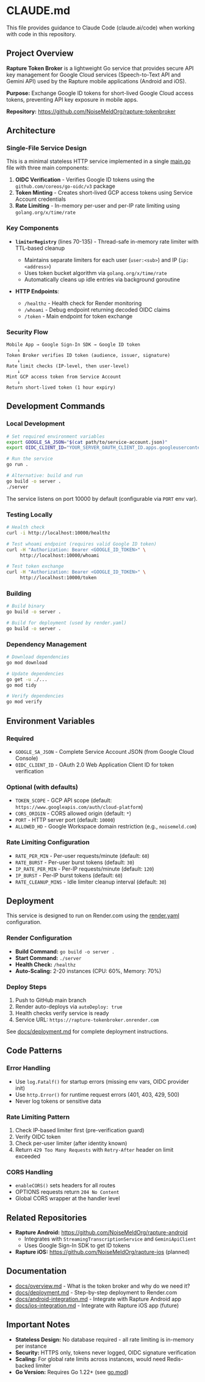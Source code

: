 # CLAUDE.md

This file provides guidance to Claude Code (claude.ai/code) when working with code in this repository.

## Project Overview

**Rapture Token Broker** is a lightweight Go service that provides secure API key management for Google Cloud services (Speech-to-Text API and Gemini API) used by the Rapture mobile applications (Android and iOS).

**Purpose:** Exchange Google ID tokens for short-lived Google Cloud access tokens, preventing API key exposure in mobile apps.

**Repository:** https://github.com/NoiseMeldOrg/rapture-tokenbroker

## Architecture

### Single-File Service Design

This is a minimal stateless HTTP service implemented in a single [main.go](main.go) file with three main components:

1. **OIDC Verification** - Verifies Google ID tokens using the `github.com/coreos/go-oidc/v3` package
2. **Token Minting** - Creates short-lived GCP access tokens using Service Account credentials
3. **Rate Limiting** - In-memory per-user and per-IP rate limiting using `golang.org/x/time/rate`

### Key Components

- **`limiterRegistry`** (lines 70-135) - Thread-safe in-memory rate limiter with TTL-based cleanup
  - Maintains separate limiters for each user (`user:<sub>`) and IP (`ip:<address>`)
  - Uses token bucket algorithm via `golang.org/x/time/rate`
  - Automatically cleans up idle entries via background goroutine

- **HTTP Endpoints**:
  - `/healthz` - Health check for Render monitoring
  - `/whoami` - Debug endpoint returning decoded OIDC claims
  - `/token` - Main endpoint for token exchange

### Security Flow

```
Mobile App → Google Sign-In SDK → Google ID token
    ↓
Token Broker verifies ID token (audience, issuer, signature)
    ↓
Rate limit checks (IP-level, then user-level)
    ↓
Mint GCP access token from Service Account
    ↓
Return short-lived token (1 hour expiry)
```

## Development Commands

### Local Development

```bash
# Set required environment variables
export GOOGLE_SA_JSON="$(cat path/to/service-account.json)"
export OIDC_CLIENT_ID="YOUR_SERVER_OAUTH_CLIENT_ID.apps.googleusercontent.com"

# Run the service
go run .

# Alternative: build and run
go build -o server .
./server
```

The service listens on port 10000 by default (configurable via `PORT` env var).

### Testing Locally

```bash
# Health check
curl -i http://localhost:10000/healthz

# Test whoami endpoint (requires valid Google ID token)
curl -H "Authorization: Bearer <GOOGLE_ID_TOKEN>" \
     http://localhost:10000/whoami

# Test token exchange
curl -H "Authorization: Bearer <GOOGLE_ID_TOKEN>" \
     http://localhost:10000/token
```

### Building

```bash
# Build binary
go build -o server .

# Build for deployment (used by render.yaml)
go build -o server .
```

### Dependency Management

```bash
# Download dependencies
go mod download

# Update dependencies
go get -u ./...
go mod tidy

# Verify dependencies
go mod verify
```

## Environment Variables

### Required

- `GOOGLE_SA_JSON` - Complete Service Account JSON (from Google Cloud Console)
- `OIDC_CLIENT_ID` - OAuth 2.0 Web Application Client ID for token verification

### Optional (with defaults)

- `TOKEN_SCOPE` - GCP API scope (default: `https://www.googleapis.com/auth/cloud-platform`)
- `CORS_ORIGIN` - CORS allowed origin (default: `*`)
- `PORT` - HTTP server port (default: `10000`)
- `ALLOWED_HD` - Google Workspace domain restriction (e.g., `noisemeld.com`)

### Rate Limiting Configuration

- `RATE_PER_MIN` - Per-user requests/minute (default: `60`)
- `RATE_BURST` - Per-user burst tokens (default: `30`)
- `IP_RATE_PER_MIN` - Per-IP requests/minute (default: `120`)
- `IP_BURST` - Per-IP burst tokens (default: `60`)
- `RATE_CLEANUP_MINS` - Idle limiter cleanup interval (default: `30`)

## Deployment

This service is designed to run on Render.com using the [render.yaml](render.yaml) configuration.

### Render Configuration

- **Build Command:** `go build -o server .`
- **Start Command:** `./server`
- **Health Check:** `/healthz`
- **Auto-Scaling:** 2-20 instances (CPU: 60%, Memory: 70%)

### Deploy Steps

1. Push to GitHub main branch
2. Render auto-deploys via `autoDeploy: true`
3. Health checks verify service is ready
4. Service URL: `https://rapture-tokenbroker.onrender.com`

See [docs/deployment.md](docs/deployment.md) for complete deployment instructions.

## Code Patterns

### Error Handling

- Use `log.Fatalf()` for startup errors (missing env vars, OIDC provider init)
- Use `http.Error()` for runtime request errors (401, 403, 429, 500)
- Never log tokens or sensitive data

### Rate Limiting Pattern

1. Check IP-based limiter first (pre-verification guard)
2. Verify OIDC token
3. Check per-user limiter (after identity known)
4. Return `429 Too Many Requests` with `Retry-After` header on limit exceeded

### CORS Handling

- `enableCORS()` sets headers for all routes
- OPTIONS requests return `204 No Content`
- Global CORS wrapper at the handler level

## Related Repositories

- **Rapture Android:** https://github.com/NoiseMeldOrg/rapture-android
  - Integrates with `StreamingTranscriptionService` and `GeminiApiClient`
  - Uses Google Sign-In SDK to get ID tokens
- **Rapture iOS:** https://github.com/NoiseMeldOrg/rapture-ios (planned)

## Documentation

- [docs/overview.md](docs/overview.md) - What is the token broker and why do we need it?
- [docs/deployment.md](docs/deployment.md) - Step-by-step deployment to Render.com
- [docs/android-integration.md](docs/android-integration.md) - Integrate with Rapture Android app
- [docs/ios-integration.md](docs/ios-integration.md) - Integrate with Rapture iOS app (future)

## Important Notes

- **Stateless Design:** No database required - all rate limiting is in-memory per instance
- **Security:** HTTPS only, tokens never logged, OIDC signature verification
- **Scaling:** For global rate limits across instances, would need Redis-backed limiter
- **Go Version:** Requires Go 1.22+ (see [go.mod](go.mod))

